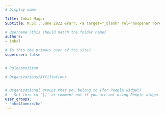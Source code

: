 ```yaml
---
# Display name

Title: Inbal Magar
Subtitle: M.Sc., June 2022 &rarr; <a target="_blank" rel="noopener noreferrer" href='https://www.ai21.com/'>AI21</a>

# Username (this should match the folder name)
authors:
- inbal

# Is this the primary user of the site?
superuser: false


# Role/position

# Organizations/Affiliations


# Organizational groups that you belong to (for People widget)
#   Set this to `[]` or comment out if you are not using People widget.
user_groups:
- "<b>Alumni</b>"
---
```


